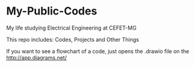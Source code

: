 # My-Public-Codes
My life studying Electrical Engineering at CEFET-MG

This repo includes: Codes, Projects and Other Things

If you want to see a flowchart of a code, just opens the .drawio file on the http://app.diagrams.net/
